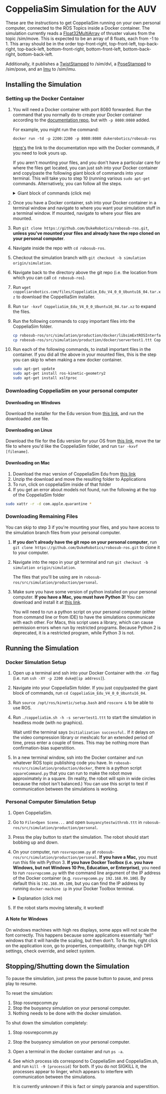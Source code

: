 # CoppeliaSim Simulation for the AUV
These are the instructions to get CoppeliaSim running on your own personal computer, connected to the ROS Topics inside a Docker container. The simulation currently reads a [Float32MultiArray](http://docs.ros.org/melodic/api/std_msgs/html/msg/Float32MultiArray.html) of thruster values from the topic /sim/move. This is expected to be an array of 8 floats, each from -1 to 1. This array should be in the order top-front-right, top-front-left, top-back-right, top-back-left, bottom-front-right, bottom-front-left, bottom-back-right, bottom-back-left.

Additionally, it publishes a [TwistStamped](http://docs.ros.org/melodic/api/geometry_msgs/html/msg/TwistStamped.html) to /sim/dvl, a [PoseStamped](http://docs.ros.org/melodic/api/geometry_msgs/html/msg/PoseStamped.html) to /sim/pose, and an [Imu](http://docs.ros.org/melodic/api/sensor_msgs/html/msg/Imu.html) to /sim/imu.

## Installing the Simulation
### Setting up the Docker Container
1. You will need a Docker container with port 8080 forwarded. Run the command that you normally do to create your Docker container according to the [documentation repo](https://github.com/DukeRobotics/documentation/tree/master/docker), but with `-p 8080:8080` added.
    
    For example, you might run the command:

    `docker run -td -p 2200:2200 -p 8080:8080 dukerobotics/robosub-ros`
    
    [Here's](https://github.com/DukeRobotics/documentation/tree/master/docker) the link to the documentation repo with the Docker commands, if you need to look yours up.
    
    If you aren't mounting your files, and you don't have a particular care for where the files get located, you can just ssh into your Docker container and copy/paste the following giant block of commands into your terminal. This will take you to step 10 (running various `sudo apt-get` commands. Alternatively, you can follow all the steps.
    
    <details>
        <summary>Giant block of commands (click me)</summary><p>      
    
        
        git clone https://github.com/DukeRobotics/robosub-ros.git
        cd robosub-ros
        git checkout -b simulation origin/simulation
        cd ..
        wget coppeliarobotics.com/files/CoppeliaSim_Edu_V4_0_0_Ubuntu16_04.tar.xz
        tar -kxvf CoppeliaSim_Edu_V4_0_0_Ubuntu16_04.tar.xz
        cp robosub-ros/src/simulation/production/docker/libsimExtROSInterface.so CoppeliaSim_Edu_V4_0_0_Ubuntu16_04
        cp robosub-ros/src/simulation/production/docker/servertest1.ttt CoppeliaSim_Edu_V4_0_0_Ubuntu16_04
        ls
         
    </p></details>
        
2. Once you have a Docker container, ssh into your Docker container in a terminal window and navigate to where you want your simulation stuff in a terminal window. If mounted, navigate to where your files are mounted.
3. Run `git clone https://github.com/DukeRobotics/robosub-ros.git`, **unless you've mounted your files and already have the repo cloned on your personal computer**.
4. Navigate inside the repo with `cd robosub-ros`.
5. Checkout the simulation branch with `git checkout -b simulation origin/simulation`.
6. Navigate back to the directory above the git repo (i.e. the location from which you can call `cd robosub-ros`).
7. Run `wget coppeliarobotics.com/files/CoppeliaSim_Edu_V4_0_0_Ubuntu16_04.tar.xz` to download the CoppelliaSim installer.
8. Run `tar -kxvf CoppeliaSim_Edu_V4_0_0_Ubuntu16_04.tar.xz` to expand the files.
9. Run the following commands to copy important files into the CoppeliaSim folder.
    ```bash
    cp robosub-ros/src/simulation/production/docker/libsimExtROSInterface.so CoppeliaSim_Edu_V4_0_0_Ubuntu16_04
    cp robosub-ros/src/simulation/production/docker/servertest1.ttt CoppeliaSim_Edu_V4_0_0_Ubuntu16_04
    ```
10. Run each of the following commands, to install important files in the container. If you did all the above in your mounted files, this is the step you can skip to when making a new docker container.
    ```bash
    sudo apt-get update
    sudo apt-get install ros-kinetic-geometry2
    sudo apt-get install xsltproc
    ```

### Downloading CoppeliaSim on your personal computer
#### Downloading on Windows
Download the installer for the Edu version from [this link](http://coppeliarobotics.com/winVersions), and run the downloaded .exe file.

#### Downloading on Linux
Download the file for the Edu version for your OS from [this link](http://coppeliarobotics.com/ubuntuVersions), move the tar file to where you'd like the CoppeliaSim folder, and run `tar -kxvf [filename]`.

#### Downloading on Mac
1. Download the mac version of CoppeliaSim Edu from [this link](http://coppeliarobotics.com/downloads)
2. Unzip the download and move the resulting folder to Applications
3. To run, click on coppeliaSim inside of that folder
4. If you get an error about models not found, run the following at the top of the CoppeliaSim folder
```bash
sudo xattr -r -d com.apple.quarantine *
```

### Downloading Remaining Files
You can skip to step 3 if you're mounting your files, and you have access to the simulation branch files from your personal computer.

1. **If you don't already have the git repo on your personal computer**, run `git clone https://github.com/DukeRobotics/robosub-ros.git` to clone it to your computer.
2. Navigate into the repo in your git terminal and run `git checkout -b simulation origin/simulation`.

    The files that you'll be using are in `robosub-ros/src/simulation/production/personal`.
3. Make sure you have some version of python installed on your personal computer. **If you have a Mac, you must have Python 3!** You can download and install it at [this link](https://www.python.org/downloads/release/python-381/).

    You will need to run a python script on your personal computer (either from command line or from IDE) to have the simulations communicate with each other. For Macs, this script uses a library, which can cause permission errors when run by restricted programs. Because Python 2 is deprecated, it is a restricted program, while Python 3 is not.

## Running the Simulation
### Docker Simulation Setup
1. Open up a terminal and ssh into your Docker Container with the `-XY` flag (i.e. run `ssh -XY -p 2200 duke@[ip address]`).
2. Navigate into your CoppeliaSim folder. If you just copy/pasted the giant block of commands, run `cd CoppeliaSim_Edu_V4_0_0_Ubuntu16_04`.
3. Run `source /opt/ros/kinetic/setup.bash` and `roscore &` to be able to use ROS.
4. Run `./coppeliaSim.sh -h -s servertest1.ttt` to start the simulation in headless mode (with no graphics).

    Wait until the terminal says `Initialization successful.` If it delays on the video compression library or meshcalc for an extended period of time, press enter a couple of times. This may be nothing more than confirmation-bias superstition.
5. In a new terminal window, ssh into the Docker container and run whatever ROS topic publishing code you have. In `robosub-ros/src/simulation/production/docker`, there is a python script `squareCommand.py` that you can run to make the robot move approximately in a square. (In reality, the robot will spin in wide circles because the robot isn't balanced.) You can use this script to test if communication between the simulations is working.

### Personal Computer Simulation Setup
1. Open CoppeliaSim.
2. Go to `File>Open Scene...` and open `buoyancytestwithrob.ttt` in `robosub-ros/src/simulation/production/personal`.
3. Press the play button to start the simulation. The robot should start bobbing up and down.
4. On your computer, run `rosvrepcomm.py` at `robosub-ros/src/simulation/production/personal`. **If you have a Mac,** you must run this file with Python 3. **If you have Docker Toolbox (i.e. you have Windows, but not Windows 10 Pro, Education, or Enterprise)**, you need to run `rosvrepcomm.py` with the command line argument of the IP address of the Docker container (e.g. `rosvrepcomm.py 192.168.99.100`). By default this is `192.168.99.100`, but you can find the IP address by running `docker-machine ip` in your Docker Toolbox terminal.
    <details>
        <summary>Explanation (click me)</summary>        
        The reason for this is that Docker Toolbox handles the containers, and more specifically, their IP addresses, differently, requiring a different IP address. `192.168.99.100` is the default output of `docker-machine ip`, which is why it is used. If the simulation fails to connect, run `docker-machine ip` to see if the output is the IP address above.        
    </details>

5. If the robot starts moving laterally, it worked!

#### A Note for Windows
On windows machines with high res displays, some apps will not scale the font correctly. This happens because some applications essentially “tell” windows that it will handle the scaling, but then don’t. To fix this, right click on the application icon, go to properties, compatibility, change high DPI settings, check override, and select system.

## Stopping/Shutting down the Simulation
To pause the simulation, just press the pause button to pause, and press play to resume.

To reset the simulation:
1. Stop rosvrepcomm.py
2. Stop the buoyancy simulation on your personal computer. 
3. Nothing needs to be done with the docker simulation.

To shut down the simulation completely:
1. Stop rosvrepcomm.py
2. Stop the buoyancy simulation on your personal computer.
3. Open a terminal in the docker container and run `ps -a`.
4. See which process ids correspond to CoppeliaSim and CoppeliaSim.sh, and run `kill -9 [processid]` for both. If you do not SIGKILL it, the processes appear to linger, which appears to interfere with communication between the simulations.
    
    It is currently unknown if this is fact or simply paranoia and superstition.
